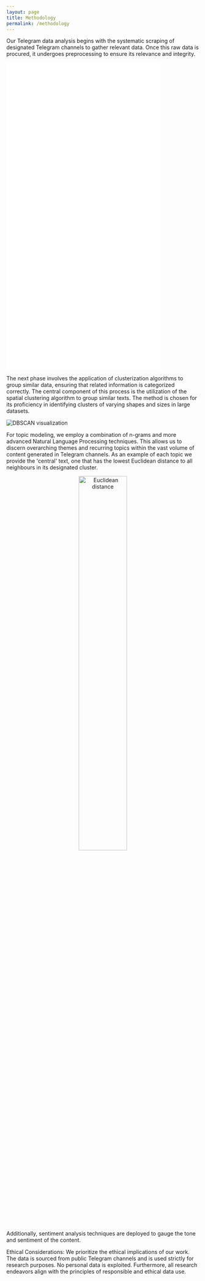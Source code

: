 ```yaml
---
layout: page
title: Methodology
permalink: /methodology
---
```


Our Telegram data analysis begins with the systematic scraping of designated Telegram channels to gather relevant data. Once this raw data is procured, it undergoes preprocessing to ensure its relevance and integrity.



<!-- Embedding Main Plotly Visualization -->
<div class="wide-iframe-container">
    <iframe src="{{ site.baseurl }}/visualizations/2023-10-11/fig_pie_subs.html" width="80%" height="800" frameborder="0"></iframe>
</div>


The next phase involves the application of clusterization algorithms to group similar data, ensuring that related information is categorized correctly. The central component of this process is the utilization of the spatial clustering algorithm to group similar texts. The method is chosen for its proficiency in identifying clusters of varying shapes and sizes in large datasets.

<img src='https://i.pinimg.com/originals/bb/3d/5e/bb3d5e522cbcb2dd07a81f8118de2041.gif' alt='DBSCAN visualization' />


For topic modeling, we employ a combination of n-grams and more advanced Natural Language Processing techniques. This allows us to discern overarching themes and recurring topics within the vast volume of content generated in Telegram channels. As an example of each topic we provide the 'central' text, one that has the lowest Euclidean distance to all neighbours in its designated cluster.
<div style="text-align: center;">
<img src='https://miro.medium.com/v2/resize:fit:1274/1*Nx6IyGfRAV1ly6uDGnVCxQ.gif' width='50%' height='50%' alt='Euclidean distance' />
</div>


Additionally, sentiment analysis techniques are deployed to gauge the tone and sentiment of the content.

Ethical Considerations: We prioritize the ethical implications of our work. The data is sourced from public Telegram channels and is used strictly for research purposes. No personal data is exploited. Furthermore, all research endeavors align with the principles of responsible and ethical data use.
